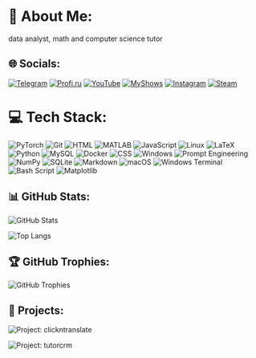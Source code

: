 # 🚀 About Me:
data analyst, math and computer science tutor

## 🌐 Socials:
[![Telegram](https://img.shields.io/badge/Telegram-0088cc.svg?style=for-the-badge&logo=telegram&logoColor=white)](https://t.me/jabrail_digital)
[![Profi.ru](https://img.shields.io/badge/Profi.ru-0078FF.svg?style=for-the-badge&logo=profi&logoColor=white)](https://profi.ru/profile/HalilovDE)
[![YouTube](https://img.shields.io/badge/YouTube-%23FF0000.svg?style=for-the-badge&logo=youtube&logoColor=white)](https://youtube.com/@https://www.youtube.com/@JabrailKhalil)
[![MyShows](https://img.shields.io/badge/📺MyShows-%23FF0000.svg?style=for-the-badge&logo=tv&logoColor=white)](https://myshows.me/kiddance)
[![Instagram](https://img.shields.io/badge/Instagram-%23E4405F.svg?style=for-the-badge&logo=instagram&logoColor=white)](https://instagram.com/jabrailkhalilov)
[![Steam](https://img.shields.io/badge/Steam-000000.svg?style=for-the-badge&logo=steam&logoColor=white)](https://steamcommunity.com/id/kiddance/)

# 💻 Tech Stack:
![PyTorch](https://img.shields.io/badge/PyTorch-%23EE4C2C.svg?style=for-the-badge&logo=PyTorch&logoColor=white) 
![Git](https://img.shields.io/badge/git-%23F05033.svg?style=for-the-badge&logo=git&logoColor=white) 
![HTML](https://img.shields.io/badge/HTML-E34F26?style=for-the-badge&logo=html5&logoColor=white) 
![MATLAB](https://img.shields.io/badge/MATLAB-FF6C2C?style=for-the-badge&logo=matlab&logoColor=white)
![JavaScript](https://img.shields.io/badge/JavaScript-F7DF1E?style=for-the-badge&logo=javascript&logoColor=black) 
![Linux](https://img.shields.io/badge/Linux-FCC624?style=for-the-badge&logo=linux&logoColor=black)
![LaTeX](https://img.shields.io/badge/latex-%23008080.svg?style=for-the-badge&logo=latex&logoColor=white)
![Python](https://img.shields.io/badge/python-3670A0?style=for-the-badge&logo=python&logoColor=ffdd54) 
![MySQL](https://img.shields.io/badge/mysql-4479A1.svg?style=for-the-badge&logo=mysql&logoColor=white) 
![Docker](https://img.shields.io/badge/docker-%230db7ed.svg?style=for-the-badge&logo=docker&logoColor=white) 
![CSS](https://img.shields.io/badge/CSS-1572B6?style=for-the-badge&logo=css3&logoColor=white) 
![Windows](https://img.shields.io/badge/Windows-0078D6?style=for-the-badge&logo=windows&logoColor=white) 
![Prompt Engineering](https://img.shields.io/badge/Prompt%20Engineering-1f8ef1?style=for-the-badge)
![NumPy](https://img.shields.io/badge/numpy-%23013243.svg?style=for-the-badge&logo=numpy&logoColor=white) 
![SQLite](https://img.shields.io/badge/sqlite-%2307405e.svg?style=for-the-badge&logo=sqlite&logoColor=white)
![Markdown](https://img.shields.io/badge/markdown-%23000000.svg?style=for-the-badge&logo=markdown&logoColor=white) 
![macOS](https://img.shields.io/badge/macOS-000000?style=for-the-badge&logo=apple&logoColor=white)
![Windows Terminal](https://img.shields.io/badge/Windows%20Terminal-000000.svg?style=for-the-badge&logo=windows-terminal&logoColor=white) 
![Bash Script](https://img.shields.io/badge/bash_script-000000.svg?style=for-the-badge&logo=gnu-bash&logoColor=white)
![Matplotlib](https://img.shields.io/badge/Matplotlib-000000.svg?style=for-the-badge&logo=Matplotlib&logoColor=white)

## 📊 GitHub Stats:
![GitHub Stats](https://github-readme-stats.vercel.app/api?username=JabrailKhalil&show_icons=true&theme=radical)

![Top Langs](https://github-readme-stats.vercel.app/api/top-langs/?username=JabrailKhalil&layout=compact&theme=radical)

## 🏆 GitHub Trophies:
![GitHub Trophies](https://github-profile-trophy.vercel.app/?username=JabrailKhalil&theme=radical)

## 📁 Projects:
![Project: clickntranslate](https://github-readme-stats.vercel.app/api/pin/?username=JabrailKhalil&repo=clickntranslate&theme=radical)

![Project: tutorcrm](https://github-readme-stats.vercel.app/api/pin/?username=JabrailKhalil&repo=tutorcrm&theme=radical)
